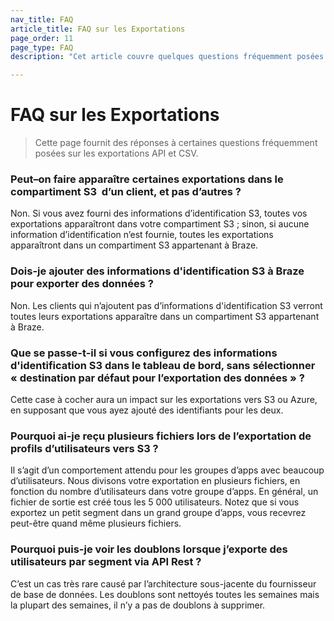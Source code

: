 ```yaml
---
nav_title: FAQ
article_title: FAQ sur les Exportations
page_order: 11
page_type: FAQ
description: "Cet article couvre quelques questions fréquemment posées sur les exportations API et CSV."

---
```


# FAQ sur les Exportations

> Cette page fournit des réponses à certaines questions fréquemment posées sur les exportations API et CSV.

### Peut–on faire apparaître certaines exportations dans le compartiment S3  d’un client, et pas d’autres ?

Non. Si vous avez fourni des informations d’identification S3, toutes vos exportations apparaîtront dans votre compartiment S3 ; sinon, si aucune information d’identification n’est fournie, toutes les exportations apparaîtront dans un compartiment S3 appartenant à Braze.

### Dois-je ajouter des informations d'identification S3 à Braze pour exporter des données ?

Non. Les clients qui n’ajoutent pas d’informations d'identification S3 verront toutes leurs exportations apparaître dans un compartiment S3 appartenant à Braze.

### Que se passe-t-il si vous configurez des informations d'identification S3 dans le tableau de bord, sans sélectionner « destination par défaut pour l’exportation des données » ?

Cette case à cocher aura un impact sur les exportations vers S3 ou Azure, en supposant que vous ayez ajouté des identifiants pour les deux.

### Pourquoi ai-je reçu plusieurs fichiers lors de l’exportation de profils d’utilisateurs vers S3 ?

Il s’agit d’un comportement attendu pour les groupes d’apps avec beaucoup d’utilisateurs. Nous divisons votre exportation en plusieurs fichiers, en fonction du nombre d’utilisateurs dans votre groupe d’apps. En général, un fichier de sortie est créé tous les 5 000 utilisateurs. Notez que si vous exportez un petit segment dans un grand groupe d’apps, vous  recevrez peut-être quand même plusieurs fichiers.

### Pourquoi puis-je voir les doublons lorsque j’exporte des utilisateurs par segment via API Rest ?

C’est un cas très rare causé par l’architecture sous-jacente du fournisseur de base de données. Les doublons sont nettoyés toutes les semaines mais la plupart des semaines, il n’y a pas de doublons à supprimer.
